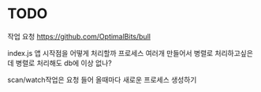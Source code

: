 # TODO
작업 요청
https://github.com/OptimalBits/bull



index.js
앱 시작점을 어떻게 처리할까
프로세스 여러개 만들어서 병렬로 처리하고싶은데
병렬로 처리해도 db에 이상 없나?

scan/watch작업은 요청 들어 올때마다 새로운 프로세스 생성하기